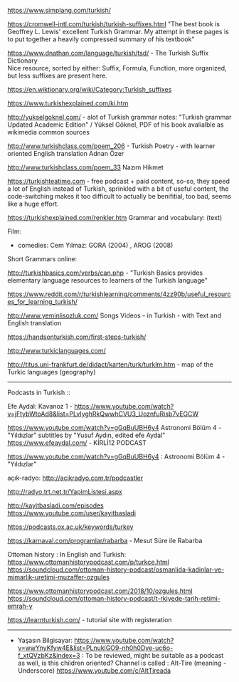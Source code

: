 

https://www.simplang.com/turkish/

https://cromwell-intl.com/turkish/turkish-suffixes.html
"The best book is Geoffrey L. Lewis' excellent Turkish Grammar. My attempt in these pages is to put together a heavily compressed summary of his textbook"

https://www.dnathan.com/language/turkish/tsd/ - The Turkish Suffix Dictionary    	
Nice resource, sorted by either: Suffix, Formula, Function, more organized, but less suffixes are present here.

https://en.wiktionary.org/wiki/Category:Turkish_suffixes

https://www.turkishexplained.com/ki.htm

http://yukselgoknel.com/ - alot of Turkish grammar notes: "Turkish grammar Updated Academic Edition" / Yüksel Göknel, PDF of his book avalialble as wikimedia common sources

http://www.turkishclass.com/poem_206 - Turkish Poetry - with learner oriented English translation
Adnan Özer

http://www.turkishclass.com/poem_33
Nazım Hikmet

https://turkishteatime.com - free podcast + paid content, so-so, they speed a lot of English instead of Turkish, sprinkled with a bit of useful content, the code-switching makes it too difficult to actually be benifitial, too bad, seems like a huge effort.



https://turkishexplained.com/renkler.htm Grammar and vocabulary: (text) 



Film: 
 * comedies:  Cem Yılmaz:  GORA (2004) , AROG (2008)


Short Grammars online:

http://turkishbasics.com/verbs/can.php - "Turkish Basics provides elementary language resources to learners of the Turkish language"





https://www.reddit.com/r/turkishlearning/comments/4zz90b/useful_resources_for_learning_turkish/


http://www.yeminlisozluk.com/ Songs Videos - in Turkish - with Text and English translation

https://handsonturkish.com/first-steps-turkish/


http://www.turkiclanguages.com/

http://titus.uni-frankfurt.de/didact/karten/turk/turklm.htm - map of the Turkic languages (geography) 



----
Podcasts in Turkish ::


Efe Aydal: 
Kavanoz 1 - https://www.youtube.com/watch?v=jFtybWtoAd8&list=PLvIyghRkQwwhCVU3_UoznfuRisb7vEGCW

https://www.youtube.com/watch?v=gGqBuUBH6y4
Astronomi Bölüm 4 - "Yıldızlar"
subtitles by "Yusuf Aydın, edited efe Aydal"
https://www.efeaydal.com/ - KİRLİ12 PODCAST

https://www.youtube.com/watch?v=gGqBuUBH6y4 : Astronomi Bölüm 4 - "Yıldızlar"

açık-radyo: http://acikradyo.com.tr/podcastler


http://radyo.trt.net.tr/YapimListesi.aspx

http://kayitbasladi.com/episodes
https://www.youtube.com/user/kayitbasladi

https://podcasts.ox.ac.uk/keywords/turkey




https://karnaval.com/programlar/rabarba - Mesut Süre ile Rabarba 

Ottoman history : In English and Turkish: 
https://www.ottomanhistorypodcast.com/p/turkce.html
https://soundcloud.com/ottoman-history-podcast/osmanlida-kadinlar-ve-mimarlik-uretimi-muzaffer-ozgules

https://www.ottomanhistorypodcast.com/2018/10/ozgules.html
https://soundcloud.com/ottoman-history-podcast/t-rkiyede-tarih-retimi-emrah-y



https://learnturkish.com/ - tutorial site with registeration 

---

 * Yaşasın Bilgisayar: 
  https://www.youtube.com/watch?v=wwYnyKfyw4E&list=PLnuklGO9-nh0h0Dye-uc6o-f_xtQVzbKz&index=3   : To be reviewed, might be suitable as a podcast as well, is this children oriented?
  Channel is called :  Alt-Tire (meaning - Underscore)
  https://www.youtube.com/c/AltTireada 







